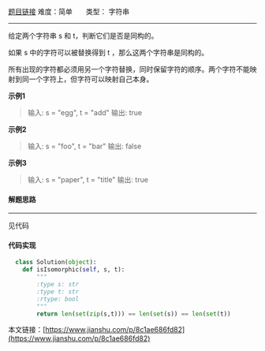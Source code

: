  [题目链接](https://leetcode-cn.com/problems/isomorphic-strings/)
难度：简单        &nbsp;&nbsp;&nbsp;&nbsp;&nbsp;&nbsp;类型：  字符串
***
 给定两个字符串 s 和 t，判断它们是否是同构的。

如果 s 中的字符可以被替换得到 t ，那么这两个字符串是同构的。

所有出现的字符都必须用另一个字符替换，同时保留字符的顺序。两个字符不能映射到同一个字符上，但字符可以映射自己本身。
 

 
**示例1**
> 输入: s = "egg", t = "add"
输出: true

**示例2**
>输入: s = "foo", t = "bar"
输出: false

**示例3**
>输入: s = "paper", t = "title"
输出: true

#### 解题思路
***
见代码



#### 代码实现
```python
  class Solution(object):
    def isIsomorphic(self, s, t):
        """
        :type s: str
        :type t: str
        :rtype: bool
        """
        return len(set(zip(s,t))) == len(set(s)) == len(set(t))
```

本文链接：[https://www.jianshu.com/p/8c1ae686fd82](https://www.jianshu.com/p/8c1ae686fd82)
